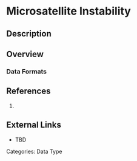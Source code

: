 # Microsatellite Instability #
## Description ##
## Overview ##
### Data Formats ###
## References ##
1.

## External Links ##
* TBD

Categories: Data Type
